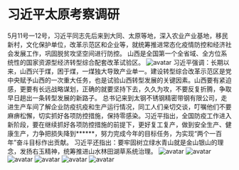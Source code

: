 # 习近平太原考察调研
5月11号一12号，习近平同志先后来到大同、太原等地，深入农业产业基地，移民新村，文化保护单位，改革示范区和企业等，就统筹推进常态化疫情防控和经济社会发展工作，巩固脱贫攻坚空间进行防控。
山西是全国第一个全省域、全方位系统性的国家资源型经济转型综合配套改革试验区。
![ avatar ](./img/news/16814.jpg)
习近平强调：长期以来，山西兴于煤，困于煤，一煤独大导致产业单一。建设转型综合改革示范区是党中央赋予山西的一次重大任务，也是试验山西转型发展的关键因素。山西要有紧迫感，更要有长远战略谋划，正确的就要坚持下去，久久为攻，不要反复折腾，争取早日趟出一条转型发展的新路子。
总书记来到太钢不锈钢精密带钢有限公司，走进生产车间了解企业防疫抗疫和生产运行情况，同工人们亲切交谈，叮嘱他们不要麻痹松懈，切实抓好各项防控措施，保持零感染。习近平指出，全国防疫工作进入新阶段，要在继续抓好各项防控措施的前提下，更好复工复产，做到安全生产、健康生产，力争把损失降到******，努力完成今年的目标任务，为实现“两个一百年”奋斗目标作出贡献。
习近平还指出：要牢固树立绿水青山就是金山银山的理念，发扬右玉精神，统筹推进山水林田湖草系统治理。
![ avatar ](./img/news/54005.jpg)
![ avatar ](./img/news/17094.jpg)
![ avatar ](./img/news/98604.jpg)
![ avatar ](./img/news/42437.jpg)
![ avatar ](./img/news/44241.jpg)
![ avatar ](./img/news/53530.jpg)
